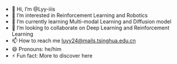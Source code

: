 - 👋 Hi, I’m @Lyy-iiis
- 👀 I’m interested in Reinforcement Learning and Robotics
- 🌱 I’m currently learning Multi-modal Learning and Diffusion model
- 💞️ I’m looking to collaborate on Deep Learning and Reinforcement Learning
- 📫 How to reach me luyy24@mails.tsinghua.edu.cn
- 😄 Pronouns: he/him
- ⚡ Fun fact: More to discover here

<!---
Lyy-iiis/Lyy-iiis is a ✨ special ✨ repository because its `README.md` (this file) appears on your GitHub profile.
You can click the Preview link to take a look at your changes.
--->
